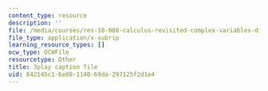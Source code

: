 ```yaml
---
content_type: resource
description: ''
file: /media/courses/res-18-008-calculus-revisited-complex-variables-differential-equations-and-linear-algebra-fall-2011/842145c16e08114069da297125f2d1e4_anA3P9McG5Y.srt
file_type: application/x-subrip
learning_resource_types: []
ocw_type: OCWFile
resourcetype: Other
title: 3play caption file
uid: 842145c1-6e08-1140-69da-297125f2d1e4
---
```

